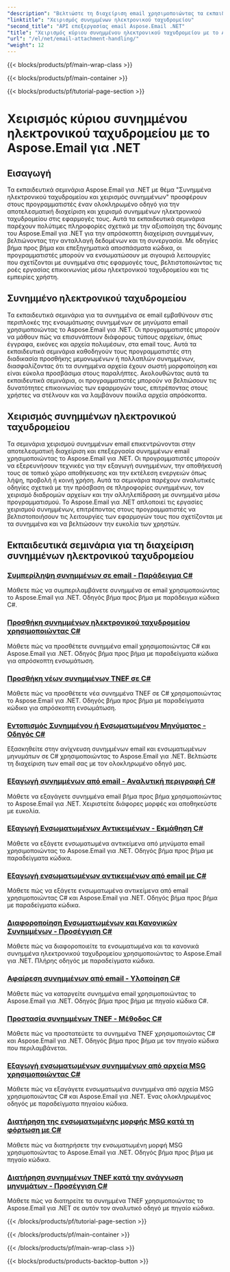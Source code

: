 ```yaml
---
"description": "Βελτιώστε τη διαχείριση email χρησιμοποιώντας τα εκπαιδευτικά σεμινάρια Aspose.Email για .NET. Μάθετε βελτιστοποιημένη επεξεργασία, ανάλυση και πληροφορίες που βασίζονται σε δεδομένα. Παρέχεται αναλυτικός οδηγός."
"linktitle": "Χειρισμός συνημμένων ηλεκτρονικού ταχυδρομείου"
"second_title": "API επεξεργασίας email Aspose.Email .NET"
"title": "Χειρισμός κύριου συνημμένου ηλεκτρονικού ταχυδρομείου με το Aspose.Email για .NET"
"url": "/el/net/email-attachment-handling/"
"weight": 12
---
```


{{< blocks/products/pf/main-wrap-class >}}

{{< blocks/products/pf/main-container >}}

{{< blocks/products/pf/tutorial-page-section >}}

# Χειρισμός κύριου συνημμένου ηλεκτρονικού ταχυδρομείου με το Aspose.Email για .NET

## Εισαγωγή

Τα εκπαιδευτικά σεμινάρια Aspose.Email για .NET με θέμα "Συνημμένα ηλεκτρονικού ταχυδρομείου και χειρισμός συνημμένων" προσφέρουν στους προγραμματιστές έναν ολοκληρωμένο οδηγό για την αποτελεσματική διαχείριση και χειρισμό συνημμένων ηλεκτρονικού ταχυδρομείου στις εφαρμογές τους. Αυτά τα εκπαιδευτικά σεμινάρια παρέχουν πολύτιμες πληροφορίες σχετικά με την αξιοποίηση της δύναμης του Aspose.Email για .NET για την απρόσκοπτη διαχείριση συνημμένων, βελτιώνοντας την ανταλλαγή δεδομένων και τη συνεργασία. Με οδηγίες βήμα προς βήμα και επεξηγηματικά αποσπάσματα κώδικα, οι προγραμματιστές μπορούν να ενσωματώσουν με σιγουριά λειτουργίες που σχετίζονται με συνημμένα στις εφαρμογές τους, βελτιστοποιώντας τις ροές εργασίας επικοινωνίας μέσω ηλεκτρονικού ταχυδρομείου και τις εμπειρίες χρήστη.

## Συνημμένο ηλεκτρονικού ταχυδρομείου

Τα εκπαιδευτικά σεμινάρια για τα συνημμένα σε email εμβαθύνουν στις περιπλοκές της ενσωμάτωσης συνημμένων σε μηνύματα email χρησιμοποιώντας το Aspose.Email για .NET. Οι προγραμματιστές μπορούν να μάθουν πώς να επισυνάπτουν διάφορους τύπους αρχείων, όπως έγγραφα, εικόνες και αρχεία πολυμέσων, στα email τους. Αυτά τα εκπαιδευτικά σεμινάρια καθοδηγούν τους προγραμματιστές στη διαδικασία προσθήκης μεμονωμένων ή πολλαπλών συνημμένων, διασφαλίζοντας ότι τα συνημμένα αρχεία έχουν σωστή μορφοποίηση και είναι εύκολα προσβάσιμα στους παραλήπτες. Ακολουθώντας αυτά τα εκπαιδευτικά σεμινάρια, οι προγραμματιστές μπορούν να βελτιώσουν τις δυνατότητες επικοινωνίας των εφαρμογών τους, επιτρέποντας στους χρήστες να στέλνουν και να λαμβάνουν ποικίλα αρχεία απρόσκοπτα.

## Χειρισμός συνημμένων ηλεκτρονικού ταχυδρομείου

Τα σεμινάρια χειρισμού συνημμένων email επικεντρώνονται στην αποτελεσματική διαχείριση και επεξεργασία συνημμένων email χρησιμοποιώντας το Aspose.Email για .NET. Οι προγραμματιστές μπορούν να εξερευνήσουν τεχνικές για την εξαγωγή συνημμένων, την αποθήκευσή τους σε τοπικό χώρο αποθήκευσης και την εκτέλεση ενεργειών όπως λήψη, προβολή ή κοινή χρήση. Αυτά τα σεμινάρια παρέχουν αναλυτικές οδηγίες σχετικά με την πρόσβαση σε πληροφορίες συνημμένων, τον χειρισμό διαδρομών αρχείων και την αλληλεπίδραση με συνημμένα μέσω προγραμματισμού. Το Aspose.Email για .NET απλοποιεί τις εργασίες χειρισμού συνημμένων, επιτρέποντας στους προγραμματιστές να βελτιστοποιήσουν τις λειτουργίες των εφαρμογών τους που σχετίζονται με τα συνημμένα και να βελτιώσουν την ευκολία των χρηστών.

## Εκπαιδευτικά σεμινάρια για τη διαχείριση συνημμένων ηλεκτρονικού ταχυδρομείου
### [Συμπερίληψη συνημμένων σε email - Παράδειγμα C#](./including-attachments-in-email-csharp-example/)
Μάθετε πώς να συμπεριλαμβάνετε συνημμένα σε email χρησιμοποιώντας το Aspose.Email για .NET. Οδηγός βήμα προς βήμα με παράδειγμα κώδικα C#.
### [Προσθήκη συνημμένων ηλεκτρονικού ταχυδρομείου χρησιμοποιώντας C#](./adding-email-attachments-using-csharp/)
Μάθετε πώς να προσθέτετε συνημμένα email χρησιμοποιώντας C# και Aspose.Email για .NET. Οδηγός βήμα προς βήμα με παραδείγματα κώδικα για απρόσκοπτη ενσωμάτωση.
### [Προσθήκη νέων συνημμένων TNEF σε C#](./adding-new-tnef-attachments-in-csharp/)
Μάθετε πώς να προσθέτετε νέα συνημμένα TNEF σε C# χρησιμοποιώντας το Aspose.Email για .NET. Οδηγός βήμα προς βήμα με παραδείγματα κώδικα για απρόσκοπτη ενσωμάτωση.
### [Εντοπισμός Συνημμένου ή Ενσωματωμένου Μηνύματος - Οδηγός C#](./detecting-attachment-or-embedded-message-csharp-guide/)
Εξασκηθείτε στην ανίχνευση συνημμένων email και ενσωματωμένων μηνυμάτων σε C# χρησιμοποιώντας το Aspose.Email για .NET. Βελτιώστε τη διαχείριση των email σας με τον ολοκληρωμένο οδηγό μας.
### [Εξαγωγή συνημμένων από email - Αναλυτική περιγραφή C#](./extracting-attachments-from-email-csharp-walkthrough/)
Μάθετε να εξαγάγετε συνημμένα email βήμα προς βήμα χρησιμοποιώντας το Aspose.Email για .NET. Χειριστείτε διάφορες μορφές και αποθηκεύστε με ευκολία.
### [Εξαγωγή Ενσωματωμένων Αντικειμένων - Εκμάθηση C#](./extracting-embedded-objects-csharp-tutorial/)
Μάθετε να εξάγετε ενσωματωμένα αντικείμενα από μηνύματα email χρησιμοποιώντας το Aspose.Email για .NET. Οδηγός βήμα προς βήμα με παραδείγματα κώδικα.
### [Εξαγωγή ενσωματωμένων αντικειμένων από email με C#](./extracting-embedded-objects-from-email-with-csharp/)
Μάθετε πώς να εξάγετε ενσωματωμένα αντικείμενα από email χρησιμοποιώντας C# και Aspose.Email για .NET. Οδηγός βήμα προς βήμα με παραδείγματα κώδικα.
### [Διαφοροποίηση Ενσωματωμένων και Κανονικών Συνημμένων - Προσέγγιση C#](./differentiating-inline-and-regular-attachments-csharp-approach/)
Μάθετε πώς να διαφοροποιείτε τα ενσωματωμένα και τα κανονικά συνημμένα ηλεκτρονικού ταχυδρομείου χρησιμοποιώντας το Aspose.Email για .NET. Πλήρης οδηγός με παραδείγματα κώδικα.
### [Αφαίρεση συνημμένων από email - Υλοποίηση C#](./removing-attachments-from-emails-csharp-implementation/)
Μάθετε πώς να καταργείτε συνημμένα email χρησιμοποιώντας το Aspose.Email για .NET. Οδηγός βήμα προς βήμα με πηγαίο κώδικα C#.
### [Προστασία συνημμένων TNEF - Μέθοδος C#](./safeguarding-tnef-attachments-csharp-method/)
Μάθετε πώς να προστατεύετε τα συνημμένα TNEF χρησιμοποιώντας C# και Aspose.Email για .NET. Οδηγός βήμα προς βήμα με τον πηγαίο κώδικα που περιλαμβάνεται.
### [Εξαγωγή ενσωματωμένων συνημμένων από αρχεία MSG χρησιμοποιώντας C#](./extracting-embedded-attachments-from-msg-files-using-csharp/)
Μάθετε πώς να εξαγάγετε ενσωματωμένα συνημμένα από αρχεία MSG χρησιμοποιώντας C# και Aspose.Email για .NET. Ένας ολοκληρωμένος οδηγός με παραδείγματα πηγαίου κώδικα.
### [Διατήρηση της ενσωματωμένης μορφής MSG κατά τη φόρτωση με C#](./preserving-embedded-msg-format-during-load-with-csharp/)
Μάθετε πώς να διατηρήσετε την ενσωματωμένη μορφή MSG χρησιμοποιώντας το Aspose.Email για .NET. Οδηγός βήμα προς βήμα με πηγαίο κώδικα.
### [Διατήρηση συνημμένων TNEF κατά την ανάγνωση μηνυμάτων - Προσέγγιση C#](./preserving-tnef-attachments-when-reading-messages-csharp-approach/)
Μάθετε πώς να διατηρείτε τα συνημμένα TNEF χρησιμοποιώντας το Aspose.Email για .NET σε αυτόν τον αναλυτικό οδηγό με πηγαίο κώδικα.


{{< /blocks/products/pf/tutorial-page-section >}}

{{< /blocks/products/pf/main-container >}}

{{< /blocks/products/pf/main-wrap-class >}}

{{< blocks/products/products-backtop-button >}}